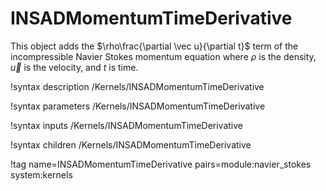 # INSADMomentumTimeDerivative

This object adds the $\rho\frac{\partial \vec u}{\partial t}$ term of the
incompressible Navier Stokes momentum equation where $\rho$ is the density,
$\vec u$ is the velocity, and $t$ is time.

!syntax description /Kernels/INSADMomentumTimeDerivative

!syntax parameters /Kernels/INSADMomentumTimeDerivative

!syntax inputs /Kernels/INSADMomentumTimeDerivative

!syntax children /Kernels/INSADMomentumTimeDerivative

!tag name=INSADMomentumTimeDerivative pairs=module:navier_stokes system:kernels
